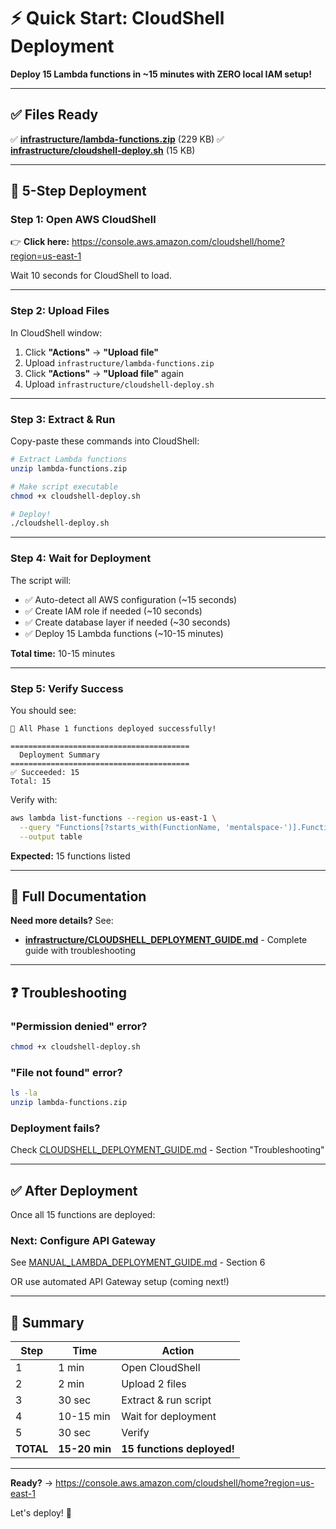 # ⚡ Quick Start: CloudShell Deployment

**Deploy 15 Lambda functions in ~15 minutes with ZERO local IAM setup!**

---

## ✅ Files Ready

✅ **[infrastructure/lambda-functions.zip](infrastructure/lambda-functions.zip)** (229 KB)
✅ **[infrastructure/cloudshell-deploy.sh](infrastructure/cloudshell-deploy.sh)** (15 KB)

---

## 🚀 5-Step Deployment

### Step 1: Open AWS CloudShell

👉 **Click here:** https://console.aws.amazon.com/cloudshell/home?region=us-east-1

Wait 10 seconds for CloudShell to load.

---

### Step 2: Upload Files

In CloudShell window:

1. Click **"Actions"** → **"Upload file"**
2. Upload `infrastructure/lambda-functions.zip`
3. Click **"Actions"** → **"Upload file"** again
4. Upload `infrastructure/cloudshell-deploy.sh`

---

### Step 3: Extract & Run

Copy-paste these commands into CloudShell:

```bash
# Extract Lambda functions
unzip lambda-functions.zip

# Make script executable
chmod +x cloudshell-deploy.sh

# Deploy!
./cloudshell-deploy.sh
```

---

### Step 4: Wait for Deployment

The script will:
- ✅ Auto-detect all AWS configuration (~15 seconds)
- ✅ Create IAM role if needed (~10 seconds)
- ✅ Create database layer if needed (~30 seconds)
- ✅ Deploy 15 Lambda functions (~10-15 minutes)

**Total time:** 10-15 minutes

---

### Step 5: Verify Success

You should see:

```
🎉 All Phase 1 functions deployed successfully!

========================================
  Deployment Summary
========================================
✅ Succeeded: 15
Total: 15
```

Verify with:

```bash
aws lambda list-functions --region us-east-1 \
  --query "Functions[?starts_with(FunctionName, 'mentalspace-')].FunctionName" \
  --output table
```

**Expected:** 15 functions listed

---

## 📖 Full Documentation

**Need more details?** See:
- **[infrastructure/CLOUDSHELL_DEPLOYMENT_GUIDE.md](infrastructure/CLOUDSHELL_DEPLOYMENT_GUIDE.md)** - Complete guide with troubleshooting

---

## ❓ Troubleshooting

### "Permission denied" error?

```bash
chmod +x cloudshell-deploy.sh
```

### "File not found" error?

```bash
ls -la
unzip lambda-functions.zip
```

### Deployment fails?

Check [CLOUDSHELL_DEPLOYMENT_GUIDE.md](infrastructure/CLOUDSHELL_DEPLOYMENT_GUIDE.md) - Section "Troubleshooting"

---

## ✅ After Deployment

Once all 15 functions are deployed:

### Next: Configure API Gateway

See [MANUAL_LAMBDA_DEPLOYMENT_GUIDE.md](MANUAL_LAMBDA_DEPLOYMENT_GUIDE.md) - Section 6

OR use automated API Gateway setup (coming next!)

---

## 🎯 Summary

| Step | Time | Action |
|------|------|--------|
| 1 | 1 min | Open CloudShell |
| 2 | 2 min | Upload 2 files |
| 3 | 30 sec | Extract & run script |
| 4 | 10-15 min | Wait for deployment |
| 5 | 30 sec | Verify |
| **TOTAL** | **15-20 min** | **15 functions deployed!** |

---

**Ready?** → https://console.aws.amazon.com/cloudshell/home?region=us-east-1

Let's deploy! 🚀
